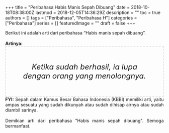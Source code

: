 +++
title = "Peribahasa Habis Manis Sepah Dibuang"
date = 2018-10-18T08:38:00Z
lastmod = 2018-12-05T14:36:29Z
description = ""
toc = true
authors = []
tags = ["Peribahasa", "Peribahasa H"]
categories = ["Peribahasa"]
series = []
featuredImage = ""
draft = false
+++

<div dir="ltr" style="text-align: left;" trbidi="on"><div style="text-align: justify;">Berikut ini adalah arti dari peribahasa “Habis manis sepah dibuang”.</div><br /><div style="text-align: justify;"><b>Artinya:</b></div><div style="border: 2px dashed #ddd; font-size: 24px; height: auto; margin: 0 auto; padding: 50px; text-align: center; width: auto;"><i>Ketika sudah berhasil, ia lupa dengan orang yang menolongnya.</i></div><div style="text-align: justify;"><b>FYI:</b> Sepah dalam Kamus Besar Bahasa Indonesia (KBBI) memiliki arti, yaitu ampas sesuatu yang sudah dikunyah atau sudah dihisap airnya atau sudah diambil sarinya.<br /><br /></div><div style="text-align: justify;">Demikian arti dari peribahasa "Habis manis sepah dibuang". Semoga bermanfaat.</div></div>
